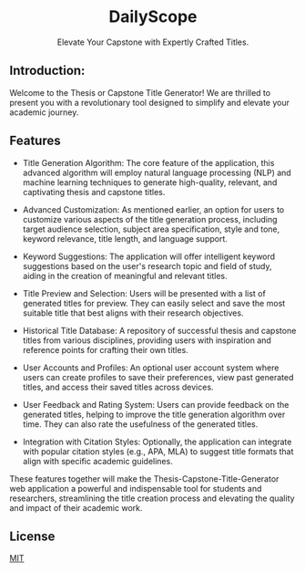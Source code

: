 <div align="center">
  <h1>DailyScope</h1>
  <p1>Elevate Your Capstone with Expertly Crafted Titles.</p1>
  </div>

## Introduction:

Welcome to the Thesis or Capstone Title Generator! We are thrilled to present you with a revolutionary tool designed to simplify and elevate your academic journey. 


## Features

- Title Generation Algorithm: The core feature of the application, this advanced algorithm will employ natural language processing (NLP) and machine learning techniques to generate high-quality, relevant, and captivating thesis and capstone titles.

- Advanced Customization: As mentioned earlier, an option for users to customize various aspects of the title generation process, including target audience selection, subject area specification, style and tone, keyword relevance, title length, and language support.

- Keyword Suggestions: The application will offer intelligent keyword suggestions based on the user's research topic and field of study, aiding in the creation of meaningful and relevant titles.

- Title Preview and Selection: Users will be presented with a list of generated titles for preview. They can easily select and save the most suitable title that best aligns with their research objectives.

- Historical Title Database: A repository of successful thesis and capstone titles from various disciplines, providing users with inspiration and reference points for crafting their own titles.

- User Accounts and Profiles: An optional user account system where users can create profiles to save their preferences, view past generated titles, and access their saved titles across devices.

- User Feedback and Rating System: Users can provide feedback on the generated titles, helping to improve the title generation algorithm over time. They can also rate the usefulness of the generated titles.

- Integration with Citation Styles: Optionally, the application can integrate with popular citation styles (e.g., APA, MLA) to suggest title formats that align with specific academic guidelines.

These features together will make the Thesis-Capstone-Title-Generator web application a powerful and indispensable tool for students and researchers, streamlining the title creation process and elevating the quality and impact of their academic work.
## License

[MIT](https://choosealicense.com/licenses/mit/)

